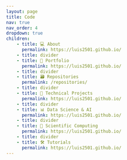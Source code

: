 ```yaml
---
layout: page
title: Code
nav: true
nav_order: 4
dropdown: true
children: 
    - title: 💻 About
      permalink: https://luis2501.github.io/
    - title: divider
    - title: 📁 Portfolio
      permalink: https://luis2501.github.io/
    - title: divider
    - title: 🗃️ Repositories
      permalink: /repositories/
    - title: divider
    - title: 🔧 Technical Projects
      permalink: https://luis2501.github.io/   
    - title: divider
    - title: 📊 Data Science & AI
      permalink: https://luis2501.github.io/ 
    - title: divider
    - title: 🧮 Scientific Computing 
      permalink: https://luis2501.github.io/   
    - title: divider
    - title: 🛠️ Tutorials
      permalink: https://luis2501.github.io/  
---
```


<link rel="stylesheet" href="https://cdnjs.cloudflare.com/ajax/libs/font-awesome/4.7.0/css/font-awesome.min.css">
